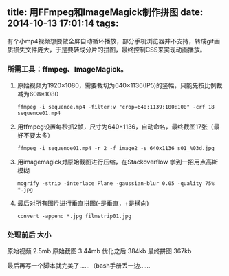 title: 用FFmpeg和ImageMagick制作拼图
date: 2014-10-13 17:01:14
tags:
---
有个小mp4视频想要做全屏自动循环播放，部分手机浏览器并不支持，转成gif画质损失文件庞大，于是要转成分片的拼图，最终控制CSS来实现动画播放。

<!-- more -->

### 所需工具：ffmpeg、ImageMagick。

1.	原始视频为1920×1080，需要裁切为640×1136(IP5)的竖幅，只能先按比例裁减为608×1080 

	`ffmpeg -i sequence.mp4 -filter:v "crop=640:1139:100:100" -crf 18 sequence01.mp4`

2.	用ffmpeg设置每秒抓2帧，尺寸为640×1136，自动命名，最终截图17张（最好不要太多）

	`ffmpeg -i sequence01.mp4 -r 2 -f image2 -s 640x1136 s01_%03d.jpg`

3.	用imagemagick对原始截图进行压缩，在Stackoverflow 学到一招用点高斯模糊

	`mogrify -strip -interlace Plane -gaussian-blur 0.05 -quality 75% *.jpg`

4.	最后对所有图片进行垂直拼图(-是垂直，+是横向)

	`convert -append *.jpg filmstrip01.jpg`
	
### 处理前后 大小

原始视频 2.5mb
原始截图 3.44mb
优化之后 384kb
最终拼图 367kb

最后再写一个脚本就完美了……（bash手册丢一边……